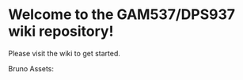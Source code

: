 # Welcome to the GAM537/DPS937 wiki repository!

Please visit the wiki to get started.


Bruno Assets:


